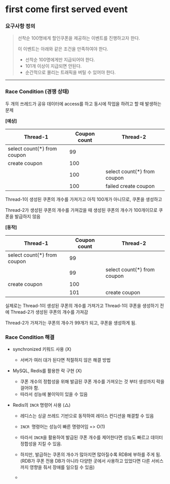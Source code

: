 # first come first served event

### 요구사항 정의

> 선착순 100명에게 할인쿠폰을 제공하는 이벤트를 진행하고자 한다.
>
> 
>
> 이 이벤트는 아래와 같은 조건을 만족하여야 한다.
>
> - 선착순 100명에게만 지급되어야 한다.
> - 101개 이상이 지급되면 안된다.
> - 순간적으로 몰리는 트래픽을 버틸 수 있어야 한다.

------

### Race Condition (경쟁 상태)

두 개의 쓰레드가 공유 데이터에 access를 하고 동시에 작업을 하려고 할 때 발생하는 문제

**[예상]**

| Thread-1                    | Coupon count | Thread-2                    |
| --------------------------- | ------------ | --------------------------- |
| select count(*) from coupon | 99           |                             |
| create coupon               | 100          |                             |
|                             | 100          | select count(*) from coupon |
|                             | 100          | failed create coupon        |

Thread-1이 생성된 쿠폰의 개수를 가져가고 아직 100개가 아니므로, 쿠폰을 생성하고

Thread-2가 생성된 쿠폰의 개수를 가져갔을 때 생성된 쿠폰의 개수가 100개이므로 쿠폰을 발급하지 않음

**[동작]**

| Thread-1                    | Coupon count | Thread-2                    |
| --------------------------- | ------------ | --------------------------- |
| select count(*) from coupon | 99           |                             |
|                             | 99           | select count(*) from coupon |
| create coupon               | 100          |                             |
|                             | 101          | create coupon               |

실제로는 Thread-1이 생성된 쿠폰의 개수를 가져가고 Thread-1이 쿠폰을 생성하기 전에 Thread-2가 생성된 쿠폰의 개수를 가져감

Thread-2가 가져가는 쿠폰의 개수가 99개가 되고, 쿠폰을 생성하게 됨.

### Race Condition 해결

- synchronized 키워드 사용 (X)

  - 서버가 여러 대가 된다면 적절하지 않은 해결 방법

- MySQL, Redis를 활용한 락 구현 (X)

  - 쿠폰 개수의 정합성을 위해 발급된 쿠폰 개수를 가져오는 것 부터 생성까지 락을 걸어야 함.
  - 따라서 성능에 불이익이 있을 수 있음

- Redis의 `INCR` 명령어 사용 (△)

  - 레디스는 싱글 쓰레드 기반으로 동작하여 레이스 컨디션을 해결할 수 있음
  - `INCR `명령어는 성능이 빠른 명령어임 => O(1)
  - 따라서 `INCR`을 활용하여 발급된 쿠폰 개수를 제어한다면 성능도 빠르고 데이터 정합성을 지킬 수 있음.

  - 하지만, 발급하는 쿠폰의 개수가 많아지면 많아질수록 RDB에 부하를 주게 됨. (RDB가 쿠폰 전용 DB가 아니라 다양한 곳에서 사용하고 있었다면 다른 서비스까지 영향을 줘서 장애를 일으킬 수 있음)
  - 
